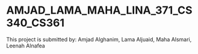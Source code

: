 # AMJAD_LAMA_MAHA_LINA_371_CS340_CS361
This project is submitted by:
Amjad Alghanim,
Lama Aljuaid,
Maha Alsmari,
Leenah Alnafea
